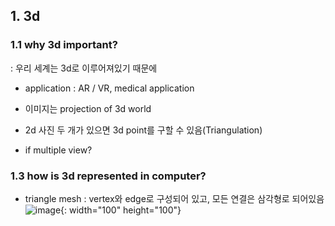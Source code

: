 ## 1. 3d
### 1.1 why 3d important?
: 우리 세계는 3d로 이루어져있기 때문에  

* application 
: AR / VR, medical application

* 이미지는 projection of 3d world
* 2d 사진 두 개가 있으면 3d point를 구할 수 있음(Triangulation)
* if multiple view?

### 1.3 how is 3d represented in computer?


* triangle mesh
: vertex와 edge로 구성되어 있고, 모든 연결은 삼각형로 되어있음
![image](https://user-images.githubusercontent.com/51853700/133721983-d385f677-43e5-43d1-8998-9e9e3b3cf506.png){: width="100" height="100"}
